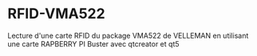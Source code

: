 # RFID-VMA522
Lecture d'une carte RFID du package VMA522 de VELLEMAN
en utilisant une carte RAPBERRY PI Buster 
avec qtcreator et qt5
